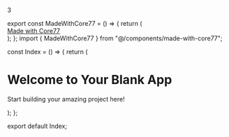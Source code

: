3

<dyad-write path="src/components/made-with-core77.tsx" description="write-description">
export const MadeWithCore77 = () => {
  return (
    <div className="p-4 text-center">
      <a
        href="https://www.core77.com/"
        target="_blank"
        rel="noopener noreferrer"
        className="text-sm text-gray-500 hover:text-gray-700 dark:text-gray-400 dark:hover:text-gray-200"
      >
        Made with Core77
      </a>
    </div>
  );
};
</dyad-write>

<dyad-write path="src/pages/Index.tsx" description="write-description">
import { MadeWithCore77 } from "@/components/made-with-core77";

const Index = () => {
  return (
    <div className="min-h-screen flex items-center justify-center bg-gray-100">
      <div className="text-center">
        <h1 className="text-4xl font-bold mb-4">Welcome to Your Blank App</h1>
        <p className="text-xl text-gray-600">
          Start building your amazing project here!
        </p>
      </div>
      <MadeWithCore77 />
    </div>
  );
};

export default Index;
</dyad-write>
